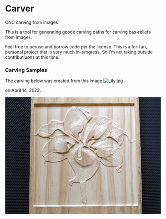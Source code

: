 # Carver
CNC carving from images

This is a tool for generating gcode carving paths for carving bas-reliefs from images. 

Feel free to peruse and borrow code per the license. This is a for-fun, personal project that is very much in-progress. 
So I'm not taking outside contributiuons at this time.

### Carving Samples
The carving below was created from this image 
![Lily jpg](https://m.media-amazon.com/images/I/71lEDsqtmWL._AC_SX679_.jpg) 

on April 14, 2022.

![Sample lily carving](/samples/Lily_carving.jpg "Lily carving")
